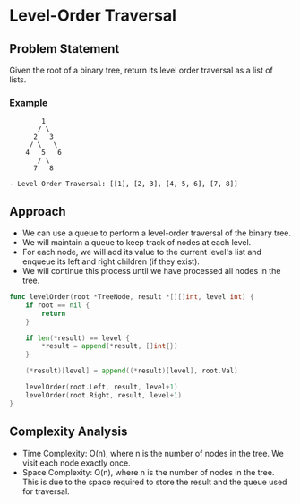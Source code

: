 # Level-Order Traversal
## Problem Statement
Given the root of a binary tree, return its level order traversal as a list of lists.

### Example
```tree
        1
       / \
      2   3
     / \   \
    4   5   6
       / \
      7   8

- Level Order Traversal: [[1], [2, 3], [4, 5, 6], [7, 8]]
```

## Approach
- We can use a queue to perform a level-order traversal of the binary tree.
- We will maintain a queue to keep track of nodes at each level.
- For each node, we will add its value to the current level's list and enqueue its left and right children (if they exist).
- We will continue this process until we have processed all nodes in the tree.
```go
func levelOrder(root *TreeNode, result *[][]int, level int) {
	if root == nil {
		return 
	}

	if len(*result) == level {
		*result = append(*result, []int{})
	}

	(*result)[level] = append((*result)[level], root.Val)

	levelOrder(root.Left, result, level+1)
	levelOrder(root.Right, result, level+1)
}
```

## Complexity Analysis
- Time Complexity: O(n), where n is the number of nodes in the tree. We visit each node exactly once.
- Space Complexity: O(n), where n is the number of nodes in the tree. This is due to the space required to store the result and the queue used for traversal.

